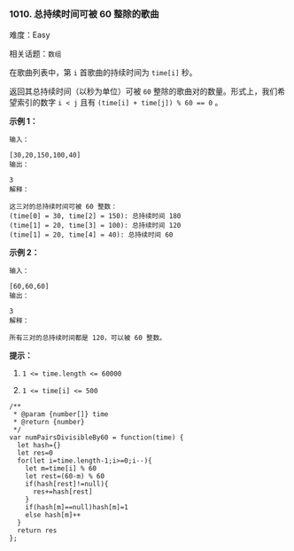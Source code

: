 ### 1010. 总持续时间可被 60 整除的歌曲

难度：Easy

相关话题：`数组`

在歌曲列表中，第  `i`  首歌曲的持续时间为  `time[i]`  秒。



返回其总持续时间（以秒为单位）可被  `60`  整除的歌曲对的数量。形式上，我们希望索引的数字 `i < j`  且有 `(time[i] + time[j]) % 60 == 0` 。







**示例 1：** 





```
输入：

[30,20,150,100,40]
输出：

3
解释：

这三对的总持续时间可被 60 整数：
(time[0] = 30, time[2] = 150): 总持续时间 180
(time[1] = 20, time[3] = 100): 总持续时间 120
(time[1] = 20, time[4] = 40): 总持续时间 60

```


**示例 2：** 





```
输入：

[60,60,60]
输出：

3
解释：

所有三对的总持续时间都是 120，可以被 60 整数。

```






**提示：** 




1.  `1 <= time.length <= 60000` 

2.  `1 <= time[i] <= 500` 






```
/**
 * @param {number[]} time
 * @return {number}
 */
var numPairsDivisibleBy60 = function(time) {
  let hash={}
  let res=0
  for(let i=time.length-1;i>=0;i--){
    let m=time[i] % 60
    let rest=(60-m) % 60
    if(hash[rest]!=null){
      res+=hash[rest]
    }
    if(hash[m]==null)hash[m]=1
    else hash[m]++
  }
  return res
};



```

